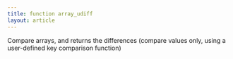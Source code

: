 ```yaml
---
title: function array_udiff
layout: article
---
```

Compare arrays, and returns the differences (compare values only, using a user-defined key comparison function)